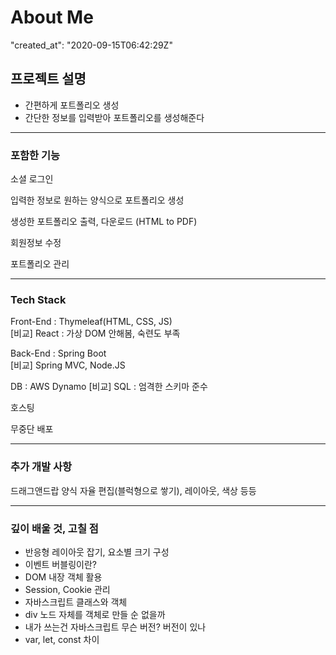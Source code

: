 # About Me

"created_at": "2020-09-15T06:42:29Z"

## 프로젝트 설명

- 간편하게 포트폴리오 생성
- 간단한 정보를 입력받아 포트폴리오를 생성해준다
  
---

### 포함한 기능

소셜 로그인

입력한 정보로 원하는 양식으로 포트폴리오 생성

생성한 포트폴리오 출력, 다운로드 (HTML to PDF)

회원정보 수정

포트폴리오 관리

---

### Tech Stack

Front-End : Thymeleaf(HTML, CSS, JS)  
[비교] React : 가상 DOM 안해봄, 숙련도 부족

Back-End : Spring Boot  
[비교] Spring MVC, Node.JS

DB : AWS Dynamo
[비교] SQL : 엄격한 스키마 준수

호스팅

무중단 배포

---

### 추가 개발 사항

드래그앤드랍 양식 자율 편집(블럭형으로 쌓기), 레이아웃, 색상 등등

---

### 깊이 배울 것, 고칠 점

- 반응형 레이아웃 잡기, 요소별 크기 구성
- 이벤트 버블링이란?
- DOM 내장 객체 활용
- Session, Cookie 관리
- 자바스크립트 클래스와 객체
- div 노드 자체를 객체로 만들 순 없을까
- 내가 쓰는건 자바스크립트 무슨 버전? 버전이 있나
- var, let, const 차이